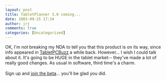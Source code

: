 ```yaml
---
layout: post
title: TabletPlanner 3.0 coming...
date: 2003-09-25 17:34
author: jrj
comments: true
categories: [Uncategorized]
---
```

OK, I'm not breaking my NDA to tell you that this product is on its way, since info appeared in <a href="http://www.tabletpcbuzz.com/forum/topic.asp?TOPIC_ID=6638" target="_blank">TabletPCBuzz</a> a while back. However... I wish I could talk about it. It's going to be HUGE in the tablet market-- they've made a lot of really good changes. As usual in software, third time's a charm.
<br />
<br />Sign up and <a href="http://www.fcbeta.com/" target="_blank">join the beta</a>... you'll be glad you did.
